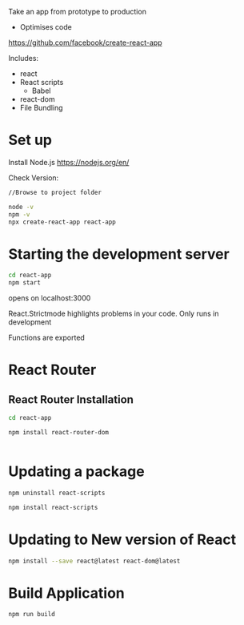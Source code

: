Take an app from prototype to production
- Optimises code

https://github.com/facebook/create-react-app

Includes:
- react
- React scripts
	- Babel
- react-dom
- File Bundling

# Set up

Install Node.js
https://nodejs.org/en/

Check Version:
```bash
//Browse to project folder

node -v
npm -v
npx create-react-app react-app
```

# Starting the development server
``` bash
cd react-app
npm start

```

opens on localhost:3000

React.Strictmode highlights problems in your code. Only runs in development

Functions are exported

# React Router

## React Router Installation

```bash
cd react-app

npm install react-router-dom  



```

# Updating a package
```bash
npm uninstall react-scripts

npm install react-scripts
```

# Updating to New version of React
```bash
npm install --save react@latest react-dom@latest
```

# Build Application

```bash
npm run build
```